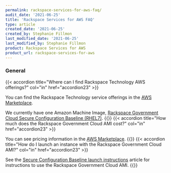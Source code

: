 ```yaml
---
permalink: rackspace-services-for-aws-faq/
audit_date: '2021-06-25'
title: 'Rackspace Services for AWS FAQ'
type: article
created_date: '2021-06-25'
created_by: Stephanie Fillmon
last_modified_date: '2021-06-25'
last_modified_by: Stephanie Fillmon
product: Rackspace Services for AWS
product_url: rackspace-services-for-aws
---
```


### General

{{< accordion title="Where can I find Rackspace Technology AWS offerings?" col="in" href="accordion23" >}}

You can find the Rackspace Technology service offerings in the
[AWS Marketplace](https://aws.amazon.com/marketplace/seller-profile?id=8bc3b944-fb5a-4b54-a3bb-9b699ba70b59&ref=dtl_B091DX5M4Y).

We currently have one Amazon Machine Image,
[Rackspace Government Cloud Secure Configuration Baseline (RHEL7)](https://aws.amazon.com/marketplace/pp/prodview-pplvdfmwhfqvc).
{{</accordion>}}
{{< accordion title="How much does the Rackspace Government Cloud AMI cost?" col="in" href="accordion23" >}}

You can see pricing information in the
[AWS Marketplace](https://aws.amazon.com/marketplace/pp/prodview-pplvdfmwhfqvc).
{{</accordion>}}
{{< accordion title="How do I launch an instance with the Rackspace Government Cloud AMI?" col="in" href="accordion23" >}}

See the
[Secure Configuration Baseline launch instructions](/support/how-to/secure-configuration-baseline-launch-instructions/)
article for instructions to use the Rackspace Government Cloud AMI.
{{</accordion>}}
